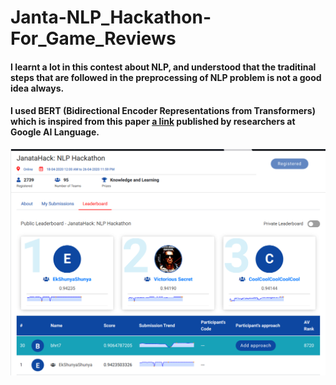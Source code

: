 # Janta-NLP_Hackathon-For_Game_Reviews

#### I learnt a lot in this contest about NLP, and understood that the traditinal steps that are followed in the preprocessing of NLP problem is not a good idea always.

#### I used BERT (Bidirectional Encoder Representations from Transformers) which is inspired from this paper [a link](https://arxiv.org/pdf/1810.04805.pdf) published by researchers at Google AI Language.

![](Janta_leaderboard.png)
